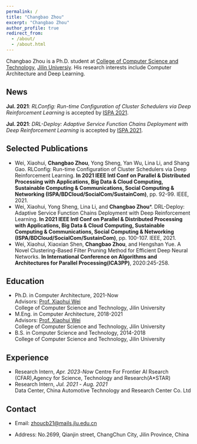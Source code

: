 ```yaml
---
permalink: /
title: "Changbao Zhou"
excerpt: "Changbao Zhou"
author_profile: true
redirect_from: 
  - /about/
  - /about.html
---
```


Changbao Zhou is a Ph.D. student at [College of Computer Science and Technology][2], [Jilin Universiy][3]. His research interests include Computer Architecture and Deep Learning.

## News  
**Jul. 2021**: *RLConfig: Run-time Configuration of Cluster Schedulers via Deep Reinforcement Learning* is accepted by [ISPA 2021][105].

**Jul. 2021**: *DRL-Deploy: Adaptive Service Function Chains Deployment with Deep Reinforcement Learning* is accepted by [ISPA 2021][105].

## Selected Publications
* Wei, Xiaohui, **Changbao Zhou**, Yong Sheng, Yan Wu, Lina Li, and Shang Gao. RLConfig: Run-time Configuration of Cluster Schedulers via Deep Reinforcement Learning. **In 2021 IEEE Intl Conf on Parallel & Distributed Processing with Applications, Big Data & Cloud Computing, Sustainable Computing & Communications, Social Computing & Networking (ISPA/BDCloud/SocialCom/SustainCom)**, pp. 92-99. IEEE, 2021.
* Wei, Xiaohui, Yong Sheng, Lina Li, and **Changbao Zhou***. DRL-Deploy: Adaptive Service Function Chains Deployment with Deep Reinforcement Learning. **In 2021 IEEE Intl Conf on Parallel & Distributed Processing with Applications, Big Data & Cloud Computing, Sustainable Computing & Communications, Social Computing & Networking (ISPA/BDCloud/SocialCom/SustainCom)**, pp. 100-107. IEEE, 2021.
* Wei, Xiaohui, Xiaoxian Shen, **Changbao Zhou**, and Hengshan Yue. A Novel Clustering-Based Filter Pruning Method for Efficient Deep Neural Networks. **In International Conference on Algorithms and Architectures for Parallel Processing(ICA3PP)**, 2020:245-258.


## Education
* Ph.D. in Computer Architecture, 2021-Now  
  Advisors: [Prof. Xiaohui Wei][1]  
  College of Computer Science and Technology, Jilin University 
* M.Eng. in Computer Architecture, 2018-2021  
  Advisors: [Prof. Xiaohui Wei][1]  
  College of Computer Science and Technology, Jilin University  
* B.S. in Computer Science and Technology, 2014-2018  
  College of Computer Science and Technology, Jilin University  

## Experience
- Research Intern, *Apr. 2023*-*Now*
  Centre For Frontier AI Rsearch (CFAR),Agency for Science, Technology and Research(A*STAR)
- Research Intern, *Jul. 2021* - *Aug. 2021*  
  Data Center, China Automotive Technology and Research Center Co. Ltd

## Contact
* Email: zhoucb21@mails.jlu.edu.cn
* Address: No.2699, Qianjin street, ChangChun City, Jilin Province, China

  [1]:http://ccst.jlu.edu.cn/info/1192/9490.htm
  [2]:http://ccst.jlu.edu.cn/
  [3]:http://www.jlu.edu.cn/
  [105]:http://www.cloud-conf.net/ispa2021/
